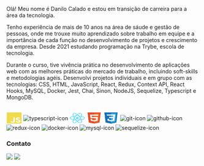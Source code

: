 Olá! Meu nome é Danilo Calado e estou em transição de carreira para a área da tecnologia.

Tenho experiência de mais de 10 anos na área de sáude e gestão de pessoas, onde me trouxe muito aprendizado sobre trabalho em equipe e a importância de cada função no desenvolvimento de projetos e crescimento da empresa.
Desde 2021 estudando programação na Trybe, escola de tecnologia.

Durante o curso, tive vivência prática no desenvolvimento de aplicações web com as melhores práticas do mercado de trabalho, incluindo soft-skills e metodologias agéis. Desenvolvi projetos individuais e em grupo com as tecnologias: CSS, HTML, JavaScript, React, Redux, Context API, React Hooks, MySQL, Docker, Jest, Chai, Sinon, NodeJS, Sequelize, Typescript e MongoDB. 

<div style="display: inline_block"><br>
  <img align="center" alt="js-icon" height="30" width="40" src="https://raw.githubusercontent.com/devicons/devicon/master/icons/javascript/javascript-plain.svg">
  <img align="center" alt="typescript-icon" height="30" width="40" src="https://cdn.jsdelivr.net/gh/devicons/devicon/icons/typescript/typescript-plain.svg">
  <img align="center" alt="react-icon" height="30" width="40" src="https://raw.githubusercontent.com/devicons/devicon/master/icons/react/react-original.svg">
  <img align="center" alt="HTML-icon" height="30" width="40" src="https://raw.githubusercontent.com/devicons/devicon/master/icons/html5/html5-original.svg">
  <img align="center" alt="CSS-icon" height="30" width="40" src="https://raw.githubusercontent.com/devicons/devicon/master/icons/css3/css3-original.svg">
  <img align="center" alt="git-icon" height="30" width="40" src="https://cdn.jsdelivr.net/gh/devicons/devicon/icons/git/git-original.svg">
  <img align="center" alt="github-icon" height="30" width="40" src="https://cdn.jsdelivr.net/gh/devicons/devicon/icons/github/github-original.svg">
  <img align="center" alt="redux-icon" height="30" width="40" src="https://cdn.jsdelivr.net/gh/devicons/devicon/icons/redux/redux-original.svg" />
  <img align="center" alt="docker-icon" height="30" width="40" src="https://cdn.jsdelivr.net/gh/devicons/devicon/icons/docker/docker-original.svg" />
  <img align="center" alt="mysql-icon" height="30" width="40" src="https://cdn.jsdelivr.net/gh/devicons/devicon/icons/mysql/mysql-original.svg" />
  <img align="center" alt="sequelize-icon" height="30" width="40" src="https://cdn.jsdelivr.net/gh/devicons/devicon/icons/sequelize/sequelize-original.svg" />
</div>

### Contato

  <a href = "mailto:danilobileu@gmail.com"><img src="https://img.shields.io/badge/-Gmail-%23333?style=for-the-badge&logo=gmail&logoColor=white" target="_blank"></a>
  <a href="https://www.linkedin.com/in/danilocalado/" target="_blank"><img src="https://img.shields.io/badge/-LinkedIn-%230077B5?style=for-the-badge&logo=linkedin&logoColor=white" target="_blank"></a> 
</div> 
